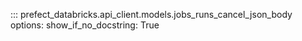 ::: prefect_databricks.api_client.models.jobs_runs_cancel_json_body
    options:
      show_if_no_docstring: True